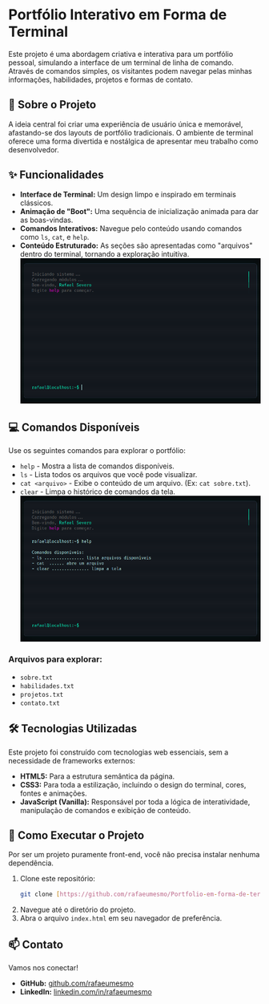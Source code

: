 # Portfólio Interativo em Forma de Terminal

Este projeto é uma abordagem criativa e interativa para um portfólio pessoal, simulando a interface de um terminal de linha de comando. Através de comandos simples, os visitantes podem navegar pelas minhas informações, habilidades, projetos e formas de contato.

## 🚀 Sobre o Projeto

A ideia central foi criar uma experiência de usuário única e memorável, afastando-se dos layouts de portfólio tradicionais. O ambiente de terminal oferece uma forma divertida e nostálgica de apresentar meu trabalho como desenvolvedor.

## ✨ Funcionalidades

* **Interface de Terminal:** Um design limpo e inspirado em terminais clássicos.
* **Animação de "Boot":** Uma sequência de inicialização animada para dar as boas-vindas.
* **Comandos Interativos:** Navegue pelo conteúdo usando comandos como `ls`, `cat`, e `help`.
* **Conteúdo Estruturado:** As seções são apresentadas como "arquivos" dentro do terminal, tornando a exploração intuitiva.
![imagem do terminal](imgs/inicio.png)

## 💻 Comandos Disponíveis

Use os seguintes comandos para explorar o portfólio:

* `help` - Mostra a lista de comandos disponíveis.
* `ls` - Lista todos os arquivos que você pode visualizar.
* `cat <arquivo>` - Exibe o conteúdo de um arquivo. (Ex: `cat sobre.txt`).
* `clear` - Limpa o histórico de comandos da tela.
![comandos do terminal](imgs/help.png)


### Arquivos para explorar:

* `sobre.txt`
* `habilidades.txt`
* `projetos.txt`
* `contato.txt`

## 🛠️ Tecnologias Utilizadas

Este projeto foi construído com tecnologias web essenciais, sem a necessidade de frameworks externos:

* **HTML5:** Para a estrutura semântica da página.
* **CSS3:** Para toda a estilização, incluindo o design do terminal, cores, fontes e animações.
* **JavaScript (Vanilla):** Responsável por toda a lógica de interatividade, manipulação de comandos e exibição de conteúdo.

## 🏃 Como Executar o Projeto

Por ser um projeto puramente front-end, você não precisa instalar nenhuma dependência.

1.  Clone este repositório:
    ```bash
    git clone [https://github.com/rafaeumesmo/Portfolio-em-forma-de-terminal.git](https://github.com/rafaeumesmo/Portfolio-em-forma-de-terminal.git)
    ```
2.  Navegue até o diretório do projeto.
3.  Abra o arquivo `index.html` em seu navegador de preferência.

## 📫 Contato

Vamos nos conectar!

* **GitHub:** [github.com/rafaeumesmo](https://github.com/rafaeumesmo)
* **LinkedIn:** [linkedin.com/in/rafaeumesmo](https://linkedin.com/in/rafaeumesmo)
